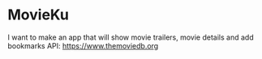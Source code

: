# MovieKu

I want to make an app that will show movie trailers, movie details and add bookmarks
API: https://www.themoviedb.org

